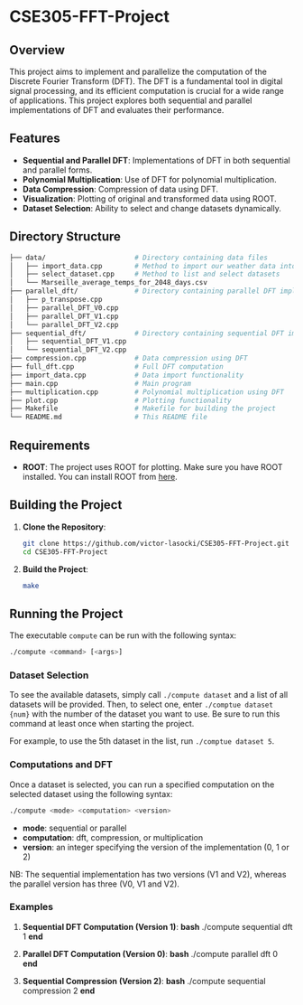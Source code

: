 # CSE305-FFT-Project

## Overview

This project aims to implement and parallelize the computation of the Discrete Fourier Transform (DFT). The DFT is a fundamental tool in digital signal processing, and its efficient computation is crucial for a wide range of applications. This project explores both sequential and parallel implementations of DFT and evaluates their performance.

## Features

- **Sequential and Parallel DFT**: Implementations of DFT in both sequential and parallel forms.
- **Polynomial Multiplication**: Use of DFT for polynomial multiplication.
- **Data Compression**: Compression of data using DFT.
- **Visualization**: Plotting of original and transformed data using ROOT.
- **Dataset Selection**: Ability to select and change datasets dynamically.

## Directory Structure

```bash
├── data/                      # Directory containing data files
│   ├── import_data.cpp        # Method to import our weather data into a C++ array
│   ├── select_dataset.cpp     # Method to list and select datasets
│   └── Marseille_average_temps_for_2048_days.csv
├── parallel_dft/              # Directory containing parallel DFT implementation
│   ├── p_transpose.cpp
│   ├── parallel_DFT_V0.cpp
│   ├── parallel_DFT_V1.cpp
│   └── parallel_DFT_V2.cpp
├── sequential_dft/            # Directory containing sequential DFT implementation
│   ├── sequential_DFT_V1.cpp
│   └── sequential_DFT_V2.cpp
├── compression.cpp            # Data compression using DFT
├── full_dft.cpp               # Full DFT computation
├── import_data.cpp            # Data import functionality
├── main.cpp                   # Main program
├── multiplication.cpp         # Polynomial multiplication using DFT
├── plot.cpp                   # Plotting functionality
├── Makefile                   # Makefile for building the project
└── README.md                  # This README file
```


## Requirements

- **ROOT**: The project uses ROOT for plotting. Make sure you have ROOT installed. You can install ROOT from [here](https://root.cern/install/).

## Building the Project

1. **Clone the Repository**:
    ```bash
    git clone https://github.com/victor-lasocki/CSE305-FFT-Project.git
    cd CSE305-FFT-Project
    ```

2. **Build the Project**:
    ```bash
    make
    ```

## Running the Project

The executable `compute` can be run with the following syntax:

```bash
./compute <command> [<args>]
```

### Dataset Selection

To see the available datasets, simply call `./compute dataset` and a list of all datasets will be provided.
Then, to select one, enter `./comptue dataset {num}` with the number of the dataset you want to use.
Be sure to run this command at least once when starting the project.

For example, to use the 5th dataset in the list, run `./comptue dataset 5`.

### Computations and DFT

Once a dataset is selected, you can run a specified computation on the selected dataset using the following syntax:

```bash
./compute <mode> <computation> <version>
```

- **mode**: sequential or parallel
- **computation**: dft, compression, or multiplication
- **version**: an integer specifying the version of the implementation (0, 1 or 2)

NB: The sequential implementation has two versions (V1 and V2), whereas the parallel version has three (V0, V1 and V2).

### Examples

1. **Sequential DFT Computation (Version 1)**:
    **bash**
    ./compute sequential dft 1
    **end**

2. **Parallel DFT Computation (Version 0)**:
    **bash**
    ./compute parallel dft 0
    **end**

3. **Sequential Compression (Version 2)**:
    **bash**
    ./compute sequential compression 2
    **end**

